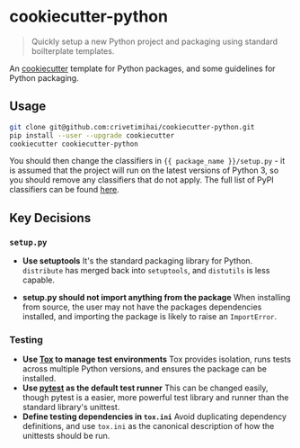 cookiecutter-python
======================
> Quickly setup a new Python project and packaging using standard boilterplate templates.

An [cookiecutter](https://github.com/audreyr/cookiecutter) template for Python packages,
and some guidelines for Python packaging.

Usage
-----

```bash
git clone git@github.com:crivetimihai/cookiecutter-python.git
pip install --user --upgrade cookiecutter
cookiecutter cookiecutter-python
```

You should then change the classifiers in `{{ package_name }}/setup.py` - it is assumed that the project will run on the latest versions of Python 3, so you should remove any classifiers that do not apply. The full list of PyPI classifiers can be found [here](https://pypi.python.org/pypi?:action=list_classifiers).


Key Decisions
--------------

### `setup.py`

- **Use setuptools**
  It's the standard packaging library for Python. `distribute` has merged back into `setuptools`, and `distutils` is less capable.

- **setup.py should not import anything from the package**
  When installing from source, the user may not have the packages dependencies installed, and importing the package is likely to raise an `ImportError`.

### Testing

- **Use [Tox](https://tox.readthedocs.io) to manage test environments**
  Tox provides isolation, runs tests across multiple Python versions, and ensures the package can be installed.
- **Use [pytest](https://docs.pytest.org) as the default test runner**
  This can be changed easily, though pytest is a easier, more powerful test library and runner than the standard library's unittest.
- **Define testing dependencies in `tox.ini`**
  Avoid duplicating dependency definitions, and use `tox.ini` as the canonical description of how the unittests should be run.
